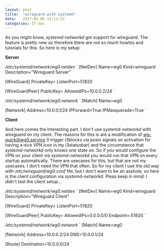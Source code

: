 ```yaml
---
layout: post
title:  "wireguard with systemd"
date:   2017-05-05 13:13:13
categories: IT-Sec
---
```


As you might know, *systemd-networkd* got support for *wireguard*.
The feature is pretty new so therefore there are not so much howtos and
tutorials for this. So here is my setup:

**Server**

*/etc/systemd/network/wg0.netdev*
`
[NetDev]
Name=wg0
Kind=wireguard
Description="Wireguard Server"

[WireGuard]
PrivateKey=<private key of server>
ListenPort=51820

[WireGuardPeer]
PublicKey=<public key of server>
AllowedIPs=10.0.0.2/24
`

*/etc/systemd/network/wg0.network*
`
[Match]
Name=wg0

[Network]
Address=10.0.0.1/24
IPForward=True
IPMasquerade=True
`

**Client**

And here comes the interesting part. I don't use *systemd-networkd* with
*wireguard* on my client. The reasons for this is are a modification of
wg-quick@wg0.service (I trigger i3blocks via posix signals on activation
for having a nice VPN icon in my i3statusbar) and the circumstance that
*systemd-networkd* only knows one state *on*. So if you would configure
the VPN on your client via *systemd-networkd* you would run that VPN on
every startup automatically. There are usecases for this, but that are
not my usecases. I don't need the VPN that often. So for my client I use
the old way with */etc/wireguard/wg0.conf* file, but I don't want to be
an asshole, so here is the client configuration via *systemd-networkd*.
Pleas keep in mind: I didn't test the client setup...

*/etc/systemd/network/wg0.netdev*
`
[NetDev]
Name=wg0
Kind=wireguard
Description="Wireguard Client"

[WireGuard]
PrivateKey=<private key of client>
ListenPort=51820

[WireGuardPeer]
PublicKey=<public key of server>
AllowedIPs=0.0.0.0/0
Endpoint=<server>:51820
`

*/etc/systemd/network/wg0.network*
`
[Match]
Name=wg0

[Network]
Address=10.0.0.2/24
DNS=10.0.0.1/24

[Route]
Destination=10.0.0.0/24
`
